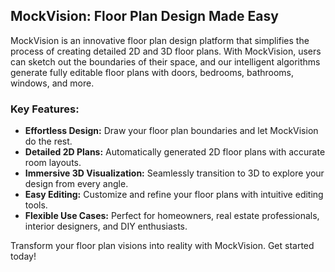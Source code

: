 ## MockVision: Floor Plan Design Made Easy

MockVision is an innovative floor plan design platform that simplifies the process of creating detailed 2D and 3D floor plans. With MockVision, users can sketch out the boundaries of their space, and our intelligent algorithms generate fully editable floor plans with doors, bedrooms, bathrooms, windows, and more.

### Key Features:
- **Effortless Design:** Draw your floor plan boundaries and let MockVision do the rest.
- **Detailed 2D Plans:** Automatically generated 2D floor plans with accurate room layouts.
- **Immersive 3D Visualization:** Seamlessly transition to 3D to explore your design from every angle.
- **Easy Editing:** Customize and refine your floor plans with intuitive editing tools.
- **Flexible Use Cases:** Perfect for homeowners, real estate professionals, interior designers, and DIY enthusiasts.

Transform your floor plan visions into reality with MockVision. Get started today!
